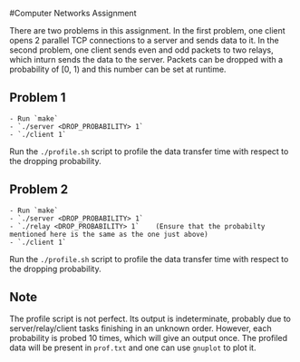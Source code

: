 #Computer Networks Assignment

There are two problems in this assignment. In the first problem, one client opens 2 parallel TCP connections to a server and sends data to it. In the second problem, one client sends even and odd packets to two relays, which inturn sends the data to the server. Packets can be dropped with a probability of [0, 1) and this number can be set at runtime.

## Problem 1

	- Run `make`
	- `./server <DROP_PROBABILITY> 1`
	- `./client 1`

Run the `./profile.sh` script to profile the data transfer time with respect to the dropping probability.

## Problem 2

	- Run `make`
	- `./server <DROP_PROBABILITY> 1`
	- `./relay <DROP_PROBABILITY> 1`	(Ensure that the probabilty mentioned here is the same as the one just above)
	- `./client 1`

Run the `./profile.sh` script to profile the data transfer time with respect to the dropping probability.

## Note

The profile script is not perfect. Its output is indeterminate, probably due to server/relay/client tasks finishing in an unknown order. However, each probability is probed 10 times, which will give an output once. The profiled data will be present in `prof.txt` and one can use `gnuplot` to plot it.


